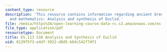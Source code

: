 ```yaml
---
content_type: resource
description: 'This resource contains information regarding ancient Greek philosophy
  and mathematics: Analysis and synthesis of Euclid.'
file: /media/https%3A/open-learning-course-data-rc.s3.amazonaws.com/es-113-ancient-greek-philosophy-and-mathematics-spring-2016/0129f5f3e4df3922d8d5b84c542f7df1_MITES_113S16_Analysis.pdf
file_type: application/pdf
resourcetype: Document
title: ES.113 S16 Analysis and Synthesis of Euclid
uid: 0129f5f3-e4df-3922-d8d5-b84c542f7df1
---
```

